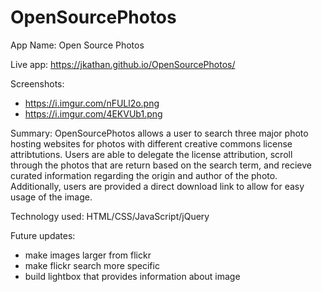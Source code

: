 # OpenSourcePhotos
App Name: Open Source Photos

Live app: https://jkathan.github.io/OpenSourcePhotos/

Screenshots:
- https://i.imgur.com/nFULl2o.png
- https://i.imgur.com/4EKVUb1.png

Summary: OpenSourcePhotos allows a user to search three major photo hosting websites for photos with different creative commons license attribtutions. Users are able to delegate the license attribution, scroll through the photos that are return based on the search term, and recieve curated information regarding the origin and author of the photo. Additionally, users are provided a direct download link to allow for easy usage of the image. 

Technology used: HTML/CSS/JavaScript/jQuery

Future updates: 
- make images larger from flickr
- make flickr search more specific
- build lightbox that provides information about image
